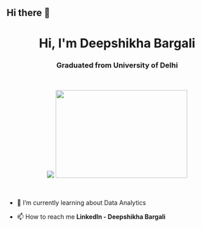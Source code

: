 ## Hi there 👋


<h1 align="center">Hi, I'm Deepshikha Bargali</h1>
<h3 align="center">Graduated from University of Delhi</h3>


<br>

<p align="center">
  <img src="https://readme-typing-svg.herokuapp.com?color=%2336BCF7&size=22&center=true&vCenter=true&width=500&lines=Datas+Enthusiast;Tech+Explorer%E2%9C%A8" />
  <img src = "https://edvancer.in/wp-content/uploads/2022/10/What-is-data-analytics-How-it-can-help-your-career-1024x655.jpg" width="300" height="200" / >
</p>
<br>

- 🌱 I’m currently learning about Data Analytics 

- 📫 How to reach me **LinkedIn - Deepshikha Bargali**



<br>

